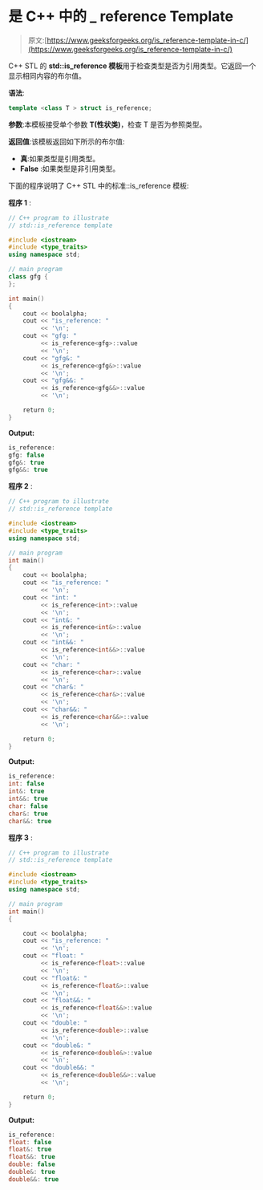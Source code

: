 # 是 C++ 中的 _ reference Template

> 原文:[https://www.geeksforgeeks.org/is_reference-template-in-c/](https://www.geeksforgeeks.org/is_reference-template-in-c/)

C++ STL 的 **std::is_reference 模板**用于检查类型是否为引用类型。它返回一个显示相同内容的布尔值。

**语法**:

```cpp
template <class T > struct is_reference;
```

**参数**:本模板接受单个参数 **T(性状类)**，检查 T 是否为参照类型。

**返回值**:该模板返回如下所示的布尔值:

*   **真**:如果类型是引用类型。
*   **False** :如果类型是非引用类型。

下面的程序说明了 C++ STL 中的标准::is_reference 模板:

**程序 1** :

```cpp
// C++ program to illustrate
// std::is_reference template

#include <iostream>
#include <type_traits>
using namespace std;

// main program
class gfg {
};

int main()
{
    cout << boolalpha;
    cout << "is_reference: "
         << '\n';
    cout << "gfg: "
         << is_reference<gfg>::value
         << '\n';
    cout << "gfg&: "
         << is_reference<gfg&>::value
         << '\n';
    cout << "gfg&&: "
         << is_reference<gfg&&>::value
         << '\n';

    return 0;
}
```

**Output:**

```cpp
is_reference: 
gfg: false
gfg&: true
gfg&&: true

```

**程序 2** :

```cpp
// C++ program to illustrate
// std::is_reference template

#include <iostream>
#include <type_traits>
using namespace std;

// main program
int main()
{
    cout << boolalpha;
    cout << "is_reference: "
         << '\n';
    cout << "int: "
         << is_reference<int>::value
         << '\n';
    cout << "int&: "
         << is_reference<int&>::value
         << '\n';
    cout << "int&&: "
         << is_reference<int&&>::value
         << '\n';
    cout << "char: "
         << is_reference<char>::value
         << '\n';
    cout << "char&: "
         << is_reference<char&>::value
         << '\n';
    cout << "char&&: "
         << is_reference<char&&>::value
         << '\n';

    return 0;
}
```

**Output:**

```cpp
is_reference: 
int: false
int&: true
int&&: true
char: false
char&: true
char&&: true

```

**程序 3** :

```cpp
// C++ program to illustrate
// std::is_reference template

#include <iostream>
#include <type_traits>
using namespace std;

// main program
int main()
{

    cout << boolalpha;
    cout << "is_reference: "
         << '\n';
    cout << "float: "
         << is_reference<float>::value
         << '\n';
    cout << "float&: "
         << is_reference<float&>::value
         << '\n';
    cout << "float&&: "
         << is_reference<float&&>::value
         << '\n';
    cout << "double: "
         << is_reference<double>::value
         << '\n';
    cout << "double&: "
         << is_reference<double&>::value
         << '\n';
    cout << "double&&: "
         << is_reference<double&&>::value
         << '\n';

    return 0;
}
```

**Output:**

```cpp
is_reference: 
float: false
float&: true
float&&: true
double: false
double&: true
double&&: true

```